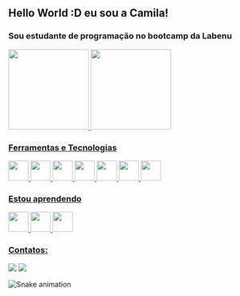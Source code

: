 ## Hello World :D eu sou a Camila!
### Sou estudante de programação no bootcamp da Labenu 

<div>
<a href="https://github.com/CamilaCoradi">
<img height="160em" src="https://github-readme-stats.vercel.app/api/top-langs/?username=CamilaCoradi&layout=compact&langs_count=7&theme=dracula"/>
<img height="160em" src="https://github-readme-stats.vercel.app/api?username=CamilaCoradi&show_icons=true&theme=dracula&include_all_commits=true&count_private=true"/>
</div>

### Ferramentas e Tecnologias 
<div> 
<img src="https://cdn.jsdelivr.net/gh/devicons/devicon/icons/javascript/javascript-original.svg" width="40" height="40"/> 
<img src="https://cdn.jsdelivr.net/gh/devicons/devicon/icons/react/react-original.svg" width="40" height="40"/>          
<img src="https://cdn.jsdelivr.net/gh/devicons/devicon/icons/css3/css3-original-wordmark.svg" width="40" height="40"/>          
<img src="https://cdn.jsdelivr.net/gh/devicons/devicon/icons/html5/html5-original-wordmark.svg" width="40" height="40" />
<img src="https://cdn.jsdelivr.net/gh/devicons/devicon/icons/materialui/materialui-original.svg" width="40" height="40" />
<img src="https://cdn.jsdelivr.net/gh/devicons/devicon/icons/github/github-original.svg" width="40" height="40"/>
<img src="https://cdn.jsdelivr.net/gh/devicons/devicon/icons/git/git-original.svg" width="40" height="40"/>
         
<div/>

### Estou aprendendo
<div>
 <img src="https://cdn.jsdelivr.net/gh/devicons/devicon/icons/typescript/typescript-original.svg" width="40" height="40" />     
 <img src="https://cdn.jsdelivr.net/gh/devicons/devicon/icons/nodejs/nodejs-original-wordmark.svg" width="40" height="40"/> 
 <img src="https://cdn.jsdelivr.net/gh/devicons/devicon/icons/mysql/mysql-original.svg" width="40" height="40" />
          
 <div/>
 
 ### Contatos:

<div>
<a href="https://www.linkedin.com/in/camila-coradi-garcia-leal-b2a49287/ target="_blank"><img src="https://img.shields.io/badge/-LinkedIn-%230077B5?style=for-the-badge&logo=linkedin&logoColor=white" target="_blank"></a> 
<a href="https://www.instagram.com/camila_coradi/" target="_blank"><img src="https://img.shields.io/badge/-Instagram-%23E4405F?style=for-the-badge&logo=instagram&logoColor=white" target="_blank"></a>
  
</div>

![Snake animation](https://github.com/CamilaCoradi/CamilaCoradi/blob/output/github-contribution-grid-snake.svg)
